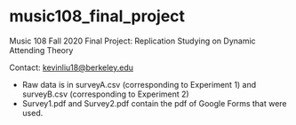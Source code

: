# music108_final_project
Music 108 Fall 2020 Final Project: Replication Studying on Dynamic Attending Theory

Contact: kevinliu18@berkeley.edu

- Raw data is in surveyA.csv (corresponding to Experiment 1) and surveyB.csv (corresponding to Experiment 2)
- Survey1.pdf and Survey2.pdf contain the pdf of Google Forms that were used.



